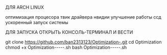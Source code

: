 ДЛЯ ARCH LINUX


оптимизация процесора
твик драйвера нвидии
улучшение работы ссд
ускоренный запуск системы


ДЛЯ ЗАПУСКА ОТКРЫТЬ КОНСОЛЬ-ТЕРМИНАЛ И ВЕСТИ 

git clone https://github.com/ban2313123/Optimization-.git
cd Optimization 
chmod +x Optimization-----.sh
bash Optimization-----.sh
